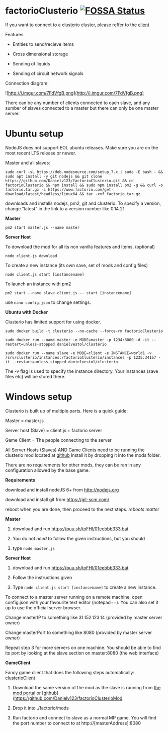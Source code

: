 # factorioClusterio [![FOSSA Status](https://app.fossa.io/api/projects/git%2Bgithub.com%2FDanielv123%2FfactorioClusterio.svg?type=shield)](https://app.fossa.io/projects/git%2Bgithub.com%2FDanielv123%2FfactorioClusterio?ref=badge_shield)

If you want to connect to a clusterio cluster, please reffer to the [client](https://github.com/Danielv123/factorioClusterioClient)

Features:

- Entities to send/recieve items

- Cross dimensional storage

- Sending of liquids

- Sending of circuit network signals

Connection diagram:

![http://i.imgur.com/7FdVfgB.png](http://i.imgur.com/7FdVfgB.png)

There can be any number of clients connected to each slave, and any sumber of slaves connected to a master but there can only be one master server.

# Ubuntu setup

NodeJS does not support EOL ubuntu releases. Make sure you are on the most recent LTS release or newer.

Master and all slaves:

    sudo curl -sL https://deb.nodesource.com/setup_7.x | sudo -E bash - && sudo apt install -y git nodejs && git clone https://github.com/Danielv123/factorioClusterio.git && cd factorioClusterio && npm install && sudo npm install pm2 -g && curl -o factorio.tar.gz -L https://www.factorio.com/get-download/latest/headless/linux64 && tar -xvf factorio.tar.gz

downloads and installs nodejs, pm2, git and clusterio. To specify a version, change "latest" in the link to a version number like 0.14.21.

**Master**

    pm2 start master.js --name master
    
**Server Host**
    
To download the mod for all its non vanilla features and items, (optional)

    node client.js download

To create a new instance (its own save, set of mods and config files)

    node client.js start [instancename]

To launch an instance with pm2

    pm2 start --name slave client.js -- start [instancename]

use `nano config.json` to change settings.

**Ubuntu with Docker**

Clusterio has limited support for using docker.

    sudo docker build -t clusterio --no-cache --force-rm factorioClusterio
	
	sudo docker run --name master -e MODE=master -p 1234:8080 -d -it --restart=unless-stopped danielvestol/clusterio
	
	sudo docker run --name slave -e MODE=client -e INSTANCE=world1 -v /srv/clusterio/instances:/factorioClusterio/instances -p 1235:34167 -it --restart=unless-stopped danielvestol/clusterio

The -v flag is used to specify the instance directory. Your instances (save files etc) will be stored there.

# Windows setup

Clusterio is built up of multiple parts. Here is a quick guide:

Master = master.js

Server host (Slave) = client.js + factorio server

Game Client = The people connecting to the server

All Server Hosts (Slaves) AND Game Clients need to be running the clusterio mod located at [github](https://github.com/Danielv123/factorioClusterioMod) Install it by dropping it into the mods folder.

There are no requirements for other mods, they can be ran in any configuration allowed by the base game.

**Requirements**

download and install nodeJS 6+ from http://nodejs.org

download and install git from https://git-scm.com/

reboot when you are done, then proceed to the next steps. *reboots matter*

**Master**

1. download and run https://puu.sh/toFHl/01eebbb333.bat

2. You do not *need* to follow the given instructions, but you should

3. type `node master.js`

**Server Host**

1. download and run https://puu.sh/toFHl/01eebbb333.bat

2. Follow the instructions given

3. Type `node client.js start [instancename]` to create a new instance.

To connect to a master server running on a remote machine, open config.json with your favourite text editor (notepad++). You can also set it up to use the official server browser.

Change masterIP to something like 31.152.123.14 (provided by master server owner)

Change masterPort to something like 8080 (provided by master server owner)

Repeat step 3 for more servers on one machine. You should be able to find its port by looking at the slave section on master:8080 (the web interface)

**GameClient**

Fancy game client that does the following steps automatically: [clusterioClient](https://github.com/Danielv123/factorioClusterioClient)

1. Download the same version of the mod as the slave is running from [the mod portal](https://mods.factorio.com/mods/Danielv123/clusterio) or [github](https://github.com/Danielv123/factorioClusterioMod

2. Drop it into ./factorio/mods

3. Run factorio and connect to slave as a normal MP game. You will find the port number to connect to at http://[masterAddress]:8080
